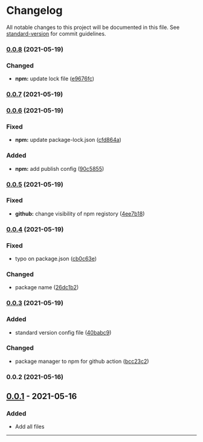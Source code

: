 # Changelog

All notable changes to this project will be documented in this file. See [standard-version](https://github.com/conventional-changelog/standard-version) for commit guidelines.

### [0.0.8](https://github.com/kannkyo/simple-docker-backup/compare/v0.0.7...v0.0.8) (2021-05-19)


### Changed

* **npm:** update lock file ([e9676fc](https://github.com/kannkyo/simple-docker-backup/commit/e9676fc24e215de1cd51c66fee3c2e1e6f73552f))

### [0.0.7](https://github.com/kannkyo/simple-docker-backup/compare/v0.0.6...v0.0.7) (2021-05-19)

### [0.0.6](https://github.com/kannkyo/simple-docker-backup/compare/v0.0.5...v0.0.6) (2021-05-19)


### Fixed

* **npm:** update package-lock.json ([cfd864a](https://github.com/kannkyo/simple-docker-backup/commit/cfd864a620cea4c30f9ec7650c5ee74f47bb6f68))


### Added

* **npm:** add publish config ([90c5855](https://github.com/kannkyo/simple-docker-backup/commit/90c58552ad56dace390d5bc7ca2b560a821602cc))

### [0.0.5](https://github.com/kannkyo/simple-docker-backup/compare/v0.0.4...v0.0.5) (2021-05-19)


### Fixed

* **github:** change visibility of npm registory ([4ee7b18](https://github.com/kannkyo/simple-docker-backup/commit/4ee7b18425ffcb1675cd56726028e948db54981e))

### [0.0.4](https://github.com/kannkyo/simple-docker-backup/compare/v0.0.3...v0.0.4) (2021-05-19)


### Fixed

* typo on package.json ([cb0c63e](https://github.com/kannkyo/simple-docker-backup/commit/cb0c63e8f5c05db9ebd51a0687dfe1663d0b62cf))


### Changed

* package name ([26dc1b2](https://github.com/kannkyo/simple-docker-backup/commit/26dc1b236b700428ba44c0875e268f090298ee23))

### [0.0.3](https://github.com/kannkyo/simple-docker-backup/compare/v0.0.2...v0.0.3) (2021-05-19)


### Added

* standard version config file ([40babc9](https://github.com/kannkyo/simple-docker-backup/commit/40babc93f47b3cfd537b7d204b51f5e33292e2ee))


### Changed

* package manager to npm for github action ([bcc23c2](https://github.com/kannkyo/simple-docker-backup/commit/bcc23c223e7a3ec2bd536d4a47f5f39f5f84879a))

### 0.0.2 (2021-05-16)

## [0.0.1] - 2021-05-16

### Added

- Add all files

---

<!-- Links -->
[Keep a Changelog]: https://keepachangelog.com/
[Semantic Versioning]: https://semver.org/

<!-- Versions -->
[Unreleased]: https://github.com/kannkyo/simple-docker-backup/compare/v1.0.0...HEAD
[Released]: https://github.com/kannkyo/simple-docker-backup/releases
[0.0.2]: https://github.com/kannkyo/simple-docker-backup/compare/v0.0.1..v0.0.2
[0.0.1]: https://github.com/kannkyo/simple-docker-backup/releases/v0.0.1
